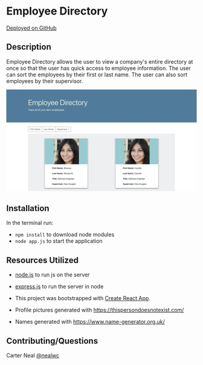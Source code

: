 # Employee Directory

[Deployed on GitHub](https://nealwc.github.io/employee-directory/)

## Description

Employee Directory allows the user to view a company's entire directory at once so that the user has quick access to employee information. The user can sort the employees by their first or last name. The user can also sort employees by their supervisor.

![Employee Directory](./public/employeeDirectory.png)

## Installation

In the terminal run:
- `npm install` to download node modules
- `node app.js` to start the application

## Resources Utilized

- [node.js](https://nodejs.org/en/) to run js on the server

- [express.js](https://expressjs.com/) to run the server in node

- This project was bootstrapped with [Create React App](https://github.com/facebook/create-react-app).

- Profile pictures generated with https://thispersondoesnotexist.com/

 - Names generated with https://www.name-generator.org.uk/ 

## Contributing/Questions

Carter Neal [@nealwc](http://github.com/nealwc)
